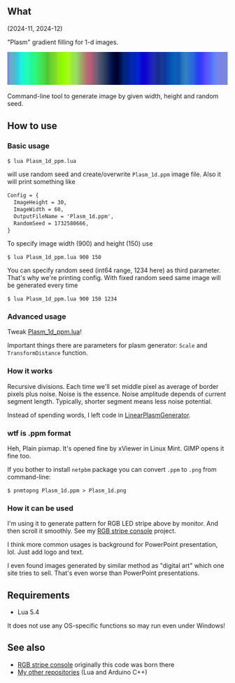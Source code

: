 ## What

(2024-11, 2024-12)

"Plasm" gradient filling for 1-d images.

![Image][SampleImage]

Command-line tool to generate image by given width, height and random
seed.

## How to use

### Basic usage

```
$ lua Plasm_1d_ppm.lua
```
will use random seed and create/overwrite `Plasm_1d.ppm` image file.
Also it will print something like

```
Config = {
  ImageHeight = 30,
  ImageWidth = 60,
  OutputFileName = 'Plasm_1d.ppm',
  RandomSeed = 1732580666,
}
```

To specify image width (900) and height (150) use
```
$ lua Plasm_1d_ppm.lua 900 150
```

You can specify random seed (int64 range, 1234 here) as third parameter.
That's why we're printing config. With fixed random seed same image will
be generated every time

```
$ lua Plasm_1d_ppm.lua 900 150 1234
```

### Advanced usage

Tweak [Plasm_1d_ppm.lua](Plasm_1d_ppm.lua)!

Important things there are parameters for plasm generator:
`Scale` and `TransformDistance` function.


### How it works

Recursive divisions. Each time we'll set middle pixel as average of
border pixels plus noise. Noise is the essence. Noise amplitude depends
of current segment length. Typically, shorter segment means less noise
potential.

Instead of spending words, I left code in [LinearPlasmGenerator](LinearPlasmGenerator/).


### wtf is .ppm format

Heh, Plain pixmap. It's opened fine by xViewer in Linux Mint. GIMP opens
it fine too.

If you bother to install `netpbm` package you can convert `.ppm` to `.png`
from command-line:

```
$ pnmtopng Plasm_1d.ppm > Plasm_1d.png
```


### How it can be used

I'm using it to generate pattern for RGB LED stripe above by monitor.
And then scroll it smoothly. See my [RGB stripe console][RgbStripeConsole]
project.

I think more common usages is background for PowerPoint presentation, lol.
Just add logo and text.

I even found images generated by similar method as "digital art" which
one site tries to sell. That's even worse than PowerPoint presentations.


## Requirements

  * Lua 5.4

It does not use any OS-specific functions so may run even under Windows!


## See also

* [RGB stripe console][RgbStripeConsole] originally this code was born there
* [My other repositories][Repos] (Lua and Arduino C++)

[SampleImage]: BlaBlaImages/Plasm_1d.png
[RgbStripeConsole]: https://github.com/martin-eden/Lua-RgbStripeConsole
[Repos]: https://github.com/martin-eden/contents
